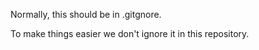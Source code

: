 Normally, this should be in .gitgnore.

To make things easier we don't ignore it in this repository.
